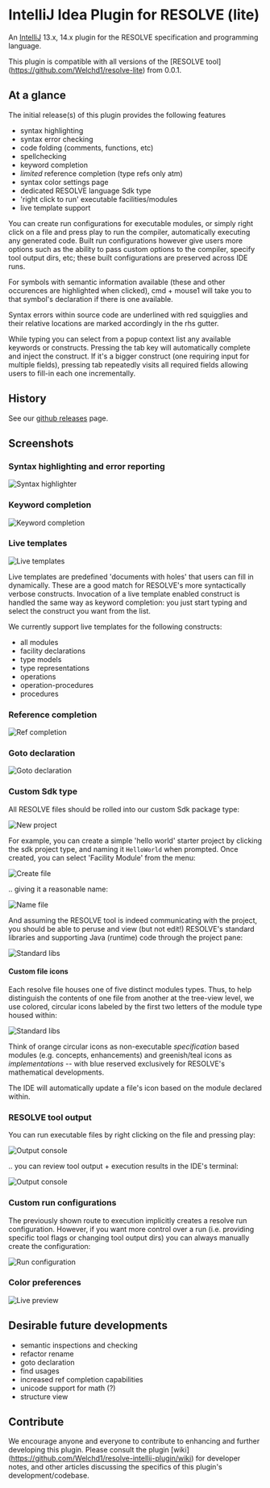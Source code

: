 # IntelliJ Idea Plugin for RESOLVE (lite)

An [IntelliJ](https://www.jetbrains.com/idea/) 13.x, 14.x plugin for the
RESOLVE specification and programming language.

This plugin is compatible with  all versions of the [RESOLVE tool]
(https://github.com/Welchd1/resolve-lite) from 0.0.1.

## At a glance

The initial release(s) of this plugin provides the following features
- syntax highlighting
- syntax error checking
- code folding (comments, functions, etc)
- spellchecking
- keyword completion
- *limited* reference completion (type refs only atm)
- syntax color settings page
- dedicated RESOLVE language Sdk type
- 'right click to run' executable facilities/modules
- live template support

You can create run configurations for executable modules, or simply right click
on a file and press play to run the compiler, automatically executing any
generated code. Built run configurations however give users more options such as
the ability to pass custom options to the compiler, specify tool output dirs,
etc; these built configurations are preserved across IDE runs.

For symbols with semantic information available (these and other occurences
are highlighted when clicked), cmd + mouse1 will take you to that symbol's
declaration if there is one available.

Syntax errors within source code are underlined with red squigglies and their
relative locations are marked accordingly in the rhs gutter.

While typing you can select from a popup context list any available
keywords or constructs. Pressing the tab key will automatically complete and
inject the construct. If it's a bigger construct (one requiring input for
multiple fields), pressing tab repeatedly visits all required fields allowing
users to fill-in each one incrementally.

## History

See our [github releases](https://github.com/Welchd1/resolve-intellij-plugin/releases) page.

## Screenshots

### Syntax highlighting and error reporting
![Syntax highlighter](resources/images/syntax-error.png)

### Keyword completion
![Keyword completion](resources/images/keyword-completion.png)

### Live templates
![Live templates](resources/images/live-templates.png)

Live templates are predefined 'documents with holes' that users
can fill in dynamically. These are a good match for RESOLVE's more syntactically
verbose constructs. Invocation of a live template enabled construct is handled
the same way as keyword completion: you just start typing and select the
construct you want from the list.

We currently support live templates for the following constructs:
- all modules
- facility declarations
- type models
- type representations
- operations
- operation-procedures
- procedures

### Reference completion
![Ref completion](resources/images/basic-ref-completion.png)

### Goto declaration

![Goto declaration](resources/images/basic-goto-decl.png)

### Custom Sdk type

All RESOLVE files should be rolled into our custom Sdk package type:

![New project](resources/images/new-module.png)

For example, you can create a simple 'hello world' starter project by clicking
the sdk project type, and naming it `HelloWorld` when prompted. Once created,
you can select 'Facility Module' from the menu:

![Create file](resources/images/create-file.png)

.. giving it a reasonable name:

![Name file](resources/images/name-file.png)

And assuming the RESOLVE tool is indeed communicating with the project, you
should be able to peruse and view (but not edit!) RESOLVE's standard libraries
and supporting Java (runtime) code through the project pane:

![Standard libs](resources/images/standard-libraries.png)
#### Custom file icons

Each resolve file houses one of five distinct modules types. Thus, to help
distinguish the contents of one file from another at the tree-view level, we
use colored, circular icons labeled by the first two letters of the module type
housed within:

![Standard libs](resources/images/icon-legend.png)

Think of orange circular icons as non-executable *specification* based modules
(e.g. concepts, enhancements) and greenish/teal icons as *implementations* --
with blue reserved exclusively for RESOLVE's mathematical developments.

The IDE will automatically update a file's icon based on the module declared
within.

### RESOLVE tool output
You can run executable files by right clicking on the file and pressing play:

![Output console](resources/images/run-option.png)

.. you can review tool output + execution results in the IDE's terminal:

![Output console](resources/images/execution.png)

### Custom run configurations

The previously shown route to execution implicitly creates a resolve run
configuration. However, if you want more control over a run (i.e. providing
specific tool flags or changing tool output dirs) you can always manually
create the configuration:

![Run configuration](resources/images/run-config-dialog.png)

### Color preferences

![Live preview](resources/images/color-prefs.png)

## Desirable future developments

- semantic inspections and checking
- refactor rename
- goto declaration
- find usages
- increased ref completion capabilities
- unicode support for math (?)
- structure view

## Contribute

We encourage anyone and everyone to contribute to enhancing and further
developing this plugin. Please consult the plugin [wiki]
(https://github.com/Welchd1/resolve-intellij-plugin/wiki) for developer notes,
and other articles discussing the specifics of this plugin's
development/codebase.
